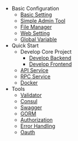 * Basic Configuration
    * [Basic Setting](simple-admin/en/docs/env_setting.md)
    * [Simple Admin Tool](simple-admin/en/docs/simple-admin-tools.md)
    * [File Manager](/simple-admin/en/docs/file_manager.md)
    * [Web Setting](/simple-admin/en/docs/web-setting.md)
    * [Global Variable](/simple-admin/en/docs/global_vars.md)
* Quick Start
    * Develop Core Project
      * [Develop Backend](simple-admin/en/docs/quick_develop_example.md)
      * [Develop Frontend](simple-admin/en/docs/web_develop_example.md)
    * [API Service](simple-admin/en/docs/api_example.md)
    * [RPC Service](simple-admin/en/docs/rpc_example.md)
    * [Docker](simple-admin/en/docs/deploy_docker.md)
* Tools
    * [Validator](/simple-admin/en/docs/validator.md)
    * [Consul](/simple-admin/en/docs/consul.md)
    * [Swagger](simple-admin/en/docs/swagger.md)
    * [GORM](simple-admin/en/docs/gorm.md)
    * [Authorization](simple-admin/en/docs/authorization.md)
    * [Error Handling](simple-admin/en/docs/error_handling.md)
    * [Oauth](simple-admin/en/docs/oauth.md)